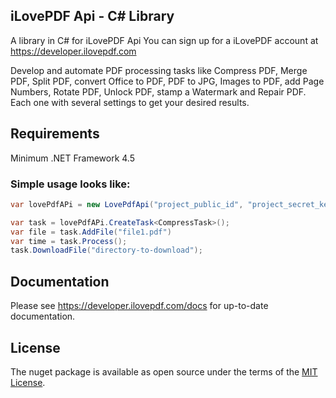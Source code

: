 ## iLovePDF Api - C# Library
A library in C# for iLovePDF Api
You can sign up for a iLovePDF account at https://developer.ilovepdf.com

Develop and automate PDF processing tasks like Compress PDF, Merge PDF, Split PDF, convert Office to PDF, PDF to JPG, Images to PDF, add Page Numbers, Rotate PDF, Unlock PDF, stamp a Watermark and Repair PDF. Each one with several settings to get your desired results.

## Requirements
Minimum .NET Framework 4.5

### Simple usage looks like:
```csharp
var lovePdfAPi = new LovePdfApi("project_public_id", "project_secret_key");

var task = lovePdfAPi.CreateTask<CompressTask>();
var file = task.AddFile("file1.pdf")
var time = task.Process();
task.DownloadFile("directory-to-download");
```
## Documentation
Please see https://developer.ilovepdf.com/docs for up-to-date documentation.

## License
The nuget package is available as open source under the terms of the [MIT License](http://opensource.org/licenses/MIT).

